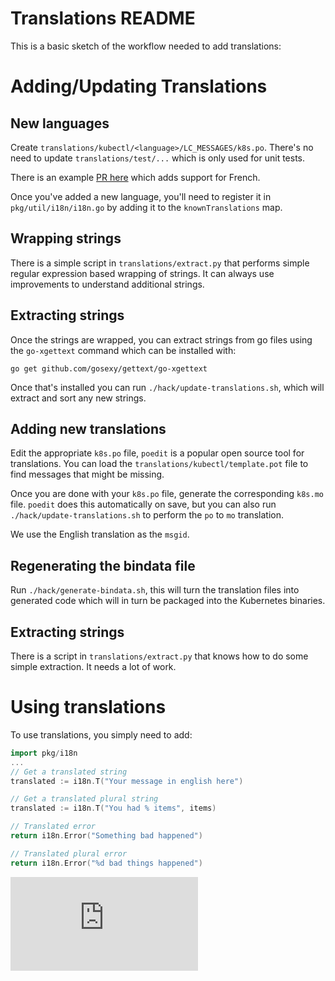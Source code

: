 # Translations README

This is a basic sketch of the workflow needed to add translations:

# Adding/Updating Translations

## New languages
Create `translations/kubectl/<language>/LC_MESSAGES/k8s.po`. There's
no need to update `translations/test/...` which is only used for unit tests.

There is an example [PR here](https://github.com/kubernetes/kubernetes/pull/40645) which adds support for French.

Once you've added a new language, you'll need to register it in
`pkg/util/i18n/i18n.go` by adding it to the `knownTranslations` map.

## Wrapping strings
There is a simple script in `translations/extract.py` that performs
simple regular expression based wrapping of strings. It can always
use improvements to understand additional strings.

## Extracting strings
Once the strings are wrapped, you can extract strings from go files using
the `go-xgettext` command which can be installed with:

```console
go get github.com/gosexy/gettext/go-xgettext
```

Once that's installed you can run `./hack/update-translations.sh`, which
will extract and sort any new strings.

## Adding new translations
Edit the appropriate `k8s.po` file, `poedit` is a popular open source tool
for translations. You can load the `translations/kubectl/template.pot` file
to find messages that might be missing.

Once you are done with your `k8s.po` file, generate the corresponding `k8s.mo`
file. `poedit` does this automatically on save, but you can also run
`./hack/update-translations.sh` to perform the `po` to `mo` translation.

We use the English translation as the `msgid`.

## Regenerating the bindata file
Run `./hack/generate-bindata.sh`, this will turn the translation files
into generated code which will in turn be packaged into the Kubernetes
binaries.

## Extracting strings

There is a script in `translations/extract.py` that knows how to do some
simple extraction. It needs a lot of work.

# Using translations

To use translations, you simply need to add:
```go
import pkg/i18n
...
// Get a translated string
translated := i18n.T("Your message in english here")

// Get a translated plural string
translated := i18n.T("You had % items", items)

// Translated error
return i18n.Error("Something bad happened")

// Translated plural error
return i18n.Error("%d bad things happened")
```


[![Analytics](https://kubernetes-site.appspot.com/UA-36037335-10/GitHub/translations/README.md?pixel)]()
